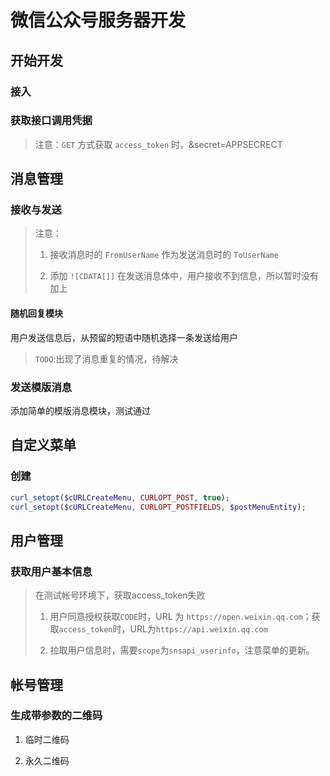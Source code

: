 # 微信公众号服务器开发

## 开始开发

### 接入

### 获取接口调用凭据

> 注意：`GET` 方式获取 `access_token` 时，&secret=APPSECRECT 

## 消息管理

### 接收与发送

> 注意：
>
> 1. 接收消息时的 `FromUserName` 作为发送消息时的 `ToUserName`
>
> 2. 添加 `![CDATA[]]` 在发送消息体中，用户接收不到信息，所以暂时没有加上

#### 随机回复模块
用户发送信息后，从预留的短语中随机选择一条发送给用户
> `TODO`:出现了消息重复的情况，待解决

### 发送模版消息
添加简单的模版消息模块，测试通过

## 自定义菜单

### 创建

```php
curl_setopt($cURLCreateMenu, CURLOPT_POST, true);
curl_setopt($cURLCreateMenu, CURLOPT_POSTFIELDS, $postMenuEntity);
```
## 用户管理

### 获取用户基本信息

> 在测试帐号环境下，获取access_token失败
>
> 1. 用户同意授权获取`CODE`时，URL 为 `https://open.weixin.qq.com`；获取`access_token`时，URL为`https://api.weixin.qq.com`
>
> 2. 拉取用户信息时，需要`scope`为`snsapi_userinfo`，注意菜单的更新。

## 帐号管理

### 生成带参数的二维码

1. 临时二维码

2. 永久二维码
